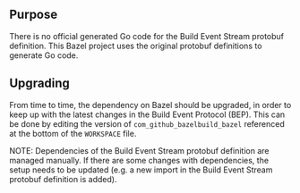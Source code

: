 ## Purpose

There is no official generated Go code for the Build Event Stream protobuf definition. This Bazel project uses the
original protobuf definitions to generate Go code.

## Upgrading

From time to time, the dependency on Bazel should be upgraded, in order to keep up with the latest changes in the Build
Event Protocol (BEP). This can be done by editing the version of `com_github_bazelbuild_bazel` referenced at the bottom
of the `WORKSPACE` file.

NOTE: Dependencies of the Build Event Stream protobuf definition are managed manually. If there are some changes with
dependencies, the setup needs to be updated (e.g. a new import in the Build Event Stream protobuf definition is added).
